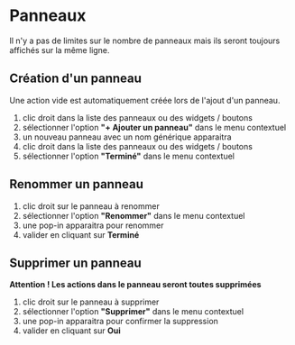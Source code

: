 # Panneaux

Il n'y a pas de limites sur le nombre de panneaux mais ils seront toujours affichés sur la même ligne.

## Création d'un panneau
Une action vide est automatiquement créée lors de l'ajout d'un panneau.
1. clic droit dans la liste des panneaux ou des widgets / boutons
2. sélectionner l'option **"+ Ajouter un panneau"** dans le menu contextuel
3. un nouveau panneau avec un nom générique apparaitra
4. clic droit dans la liste des panneaux ou des widgets / boutons
5. sélectionner l'option **"Terminé"** dans le menu contextuel

## Renommer un panneau
1. clic droit sur le panneau à renommer
2. sélectionner l'option **"Renommer"** dans le menu contextuel
3. une pop-in apparaitra pour renommer
4. valider en cliquant sur **Terminé**

## Supprimer un panneau
**Attention ! Les actions dans le panneau seront toutes supprimées**
1. clic droit sur le panneau à supprimer
2. sélectionner l'option **"Supprimer"** dans le menu contextuel
3. une pop-in apparaitra pour confirmer la suppression
4. valider en cliquant sur **Oui**
